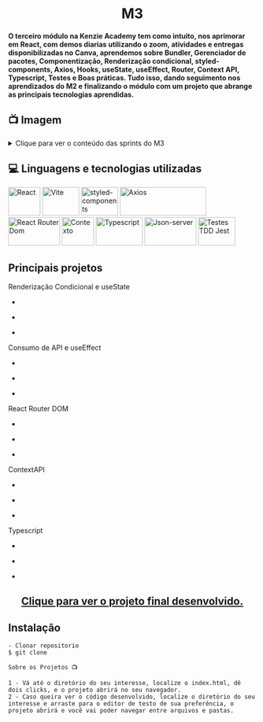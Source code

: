 <h1 align="center">M3</h1>
<h4>O terceiro módulo na Kenzie Academy tem como intuito, nos aprimorar em React, com demos diarias utilizando o zoom, atividades e entregas disponibilizadas no Canva, aprendemos sobre Bundler, Gerenciador de pacotes, Componentização, Renderização condicional, styled-components, Axios, Hooks, useState, useEffect, Router, Context API, Typescript, Testes e Boas práticas. Tudo isso, dando seguimento nos aprendizados do M2 e finalizando o módulo com um projeto que abrange as principais tecnologias aprendidas.</h4>

## 📺 Imagem

<details>
  
<summary>Clique para ver o conteúdo das sprints do M3</summary>

![Printscreen](https://github.com/community/community/assets/57195630/79967b99-1979-4ddd-840b-28b91bce0ddb)

</details> 

## 💻 Linguagens e tecnologias utilizadas
<p align="left"> 
<img src="https://upload.wikimedia.org/wikipedia/commons/thumb/a/a7/React-icon.svg/1150px-React-icon.svg.png" alt="React" width="65" height="58" max-width="100%">
<img src="https://vitejs.dev/logo-with-shadow.png" alt="Vite" width="75" height="58" max-width="100%">
<img src="https://styled-components.com/logo.png" alt="styled-components" width="75" height="58" max-width="100%">
<img src="https://upload.wikimedia.org/wikipedia/commons/thumb/d/d1/Axios_%28computer_library%29_logo.svg/2560px-Axios_%28computer_library%29_logo.svg.png" alt="Axios" width="175" height="58" max-width="100%">
<img src="https://cdn-media-1.freecodecamp.org/images/1*TKvlTeNqtkp1s-eVB5Hrvg@2x.png" alt="React Router Dom" width="105" height="58" max-width="100%">
<img src="https://user-images.githubusercontent.com/33676/111815108-4695b900-88a9-11eb-8b61-3c45b40d4df6.png" alt="Contexto" width="65" height="58" max-width="100%">
<img src="https://res.cloudinary.com/practicaldev/image/fetch/s--LkL103Qa--/c_imagga_scale,f_auto,fl_progressive,h_900,q_auto,w_1600/https://d2eip9sf3oo6c2.cloudfront.net/tags/images/000/000/377/landscape/typescriptlang.png" alt="Typescript" width="95" height="58" max-width="100%">
<img src="https://miro.medium.com/v2/resize:fit:1200/1*_E_IgTRs7ZiTYjNE_1OrRA.png" alt="Json-server" width="105" height="58" max-width="100%">
<img src="https://miro.medium.com/v2/resize:fit:300/1*veOyRtKTPeoqC_VlWNUc5Q.png" alt="Testes TDD Jest" width="75" height="58" max-width="100%">
  

## Principais projetos 
  
  Renderização Condicional e useState
  - <p><a target=blank href=""></a></p>
  - <p><a target=blank href=""></a></p>
  - <p><a target=blank href=""></a></p>

  Consumo de API e useEffect
  - <p><a target=blank href=""></a></p>
  - <p><a target=blank href=""></a></p>
  - <p><a target=blank href=""></a></p>

  React Router DOM
  - <p><a target=blank href=""></a></p>
  - <p><a target=blank href=""></a></p>
  - <p><a target=blank href=""></a></p>

  ContextAPI
  - <p><a target=blank href=""></a></p>
  - <p><a target=blank href=""></a></p>
  - <p><a target=blank href=""></a></p>

  Typescript
  - <p><a target=blank href=""></a></p>
  - <p><a target=blank href=""></a></p>
  - <p><a target=blank href=""></a></p>

  
  <h2 align="center"><a target=blank href="">Clique para ver o projeto final desenvolvido.</a></h2>

## Instalação

    - Clonar repositorio
    $ git clone 

    Sobre os Projetos 📺
    
    1 - Vá até o diretório do seu interesse, localize o index.html, dê dois clicks, e o projeto abrirá no seu navegador.
    2 - Caso queira ver o código desenvolvido, localize o diretório do seu interesse e arraste para o editor de testo de sua preferência, o projeto abrirá e você vai poder navegar entre arquivos e pastas.
